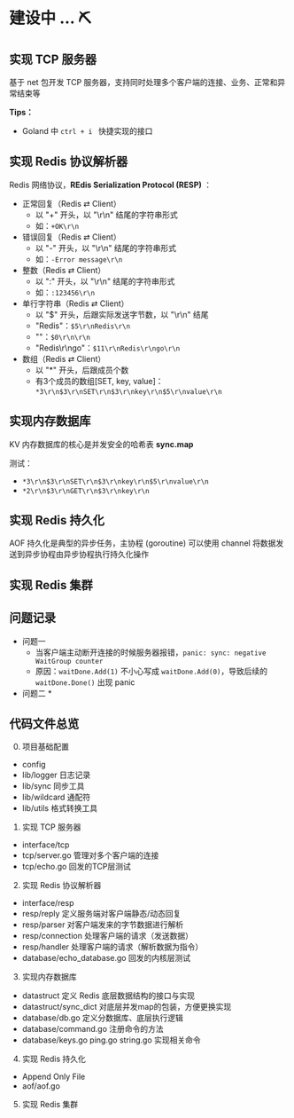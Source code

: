 # 建设中 ... ⛏
## 实现 TCP 服务器

基于 net 包开发 TCP 服务器，支持同时处理多个客户端的连接、业务、正常和异常结束等

**Tips：**

* Goland 中 `ctrl + i ` 快捷实现的接口

## 实现 Redis 协议解析器

Redis 网络协议，**REdis SeriaIization ProtocoI (RESP)** ：

* 正常回复（Redis ⇄ Client）
  * 以 "+" 开头，以 "\r\n" 结尾的字符串形式
  * 如：`+OK\r\n`
* 错误回复（Redis ⇄ Client）
  * 以 "-" 开头，以 "\r\n" 结尾的字符串形式
  * 如：`-Error message\r\n`
* 整数（Redis ⇄ Client）
  * 以 ":" 开头，以 "\r\n" 结尾的字符串形式
  * 如：`:123456\r\n`
* 单行字符串（Redis ⇄ Client）
  * 以 "$" 开头，后跟实际发送字节数，以 "\r\n" 结尾
  * "Redis"：`$5\r\nRedis\r\n`
  * ""：`$0\r\n\r\n`
  * "Redis\r\ngo"：`$11\r\nRedis\r\ngo\r\n`
* 数组（Redis ⇄ Client）
  * 以 "*" 开头，后跟成员个数
  * 有3个成员的数组[SET, key, value]：`*3\r\n$3\r\nSET\r\n$3\r\nkey\r\n$5\r\nvalue\r\n`

## 实现内存数据库

KV 内存数据库的核心是并发安全的哈希表 **sync.map**

测试：

* `*3\r\n$3\r\nSET\r\n$3\r\nkey\r\n$5\r\nvalue\r\n`
* `*2\r\n$3\r\nGET\r\n$3\r\nkey\r\n`

## 实现 Redis 持久化

AOF 持久化是典型的异步任务，主协程 (goroutine) 可以使用 channel 将数据发送到异步协程由异步协程执行持久化操作

## 实现 Redis 集群


## 问题记录

* 问题一
  * 当客户端主动断开连接的时候服务器报错，`panic: sync: negative WaitGroup counter`
  * 原因：`waitDone.Add(1)` 不小心写成 `waitDone.Add(0)`，导致后续的 `waitDone.Done()` 出现 panic
* 问题二
  *

## 代码文件总览

0. 项目基础配置
  * config
  * lib/logger 日志记录
  * lib/sync 同步工具
  * lib/wildcard 通配符
  * lib/utils 格式转换工具
1. 实现 TCP 服务器
  * interface/tcp
  * tcp/server.go 管理对多个客户端的连接
  * tcp/echo.go 回发的TCP层测试
2. 实现 Redis 协议解析器
  * interface/resp
  * resp/reply 定义服务端对客户端静态/动态回复
  * resp/parser 对客户端发来的字节数据进行解析
  * resp/connection 处理客户端的请求（发送数据）
  * resp/handler 处理客户端的请求（解析数据为指令）
  * database/echo_database.go 回发的内核层测试
3. 实现内存数据库
  * datastruct 定义 Redis 底层数据结构的接口与实现
  * datastruct/sync_dict 对底层并发map的包装，方便更换实现
  * database/db.go 定义分数据库、底层执行逻辑
  * database/command.go 注册命令的方法
  * database/keys.go ping.go string.go 实现相关命令
4. 实现 Redis 持久化
  * Append Only File
  * aof/aof.go
5. 实现 Redis 集群